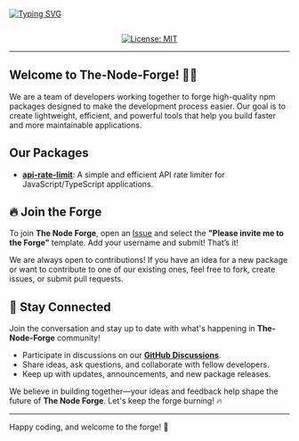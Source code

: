 <p align="center">

  [![Typing SVG](https://readme-typing-svg.herokuapp.com?font=DM+Sans&weight=800&size=40&duration=10&pause=500&color=BDBDBD&center=true&vCenter=true&repeat=false&width=1000&lines=The+Node+Forge)](https://git.io/typing-svg) 

</p>

<div align="center">
  <!-- profile views -->
  <img src="https://komarev.com/ghpvc/?username=The-Node-Forge&style=flat-square&color=blue" alt=""/>

  [![License: MIT](https://img.shields.io/badge/License-MIT-yellow.svg)](https://opensource.org/licenses/MIT)

</div>
    
---

## Welcome to **The-Node-Forge**! 🔨✨

We are a team of developers working together to forge high-quality npm packages designed to make the development process easier. Our goal is to create lightweight, efficient, and powerful tools that help you build faster and more maintainable applications.

## Our Packages
- **[api-rate-limit](https://www.npmjs.com/package/@the-node-forge/api-rate-limit)**: A simple and efficient API rate limiter for JavaScript/TypeScript applications.

## 🔥 Join the Forge
To join **The Node Forge**, open an [Issue](https://github.com/The-Node-Forge/.github/issues) and select the **"Please invite me to the Forge"** template. Add your username and submit! That’s it!

We are always open to contributions! If you have an idea for a new package or want to contribute to one of our existing ones, feel free to fork, create issues, or submit pull requests.

## 💬 Stay Connected
Join the conversation and stay up to date with what's happening in **The-Node-Forge** community! 

- Participate in discussions on our **[GitHub Discussions](https://github.com/The-Node-Forge/.github/discussions)**.
- Share ideas, ask questions, and collaborate with fellow developers.
- Keep up with updates, announcements, and new package releases.

We believe in building together—your ideas and feedback help shape the future of **The Node Forge**. Let's keep the forge burning! 🔥  

---

Happy coding, and welcome to the forge! 🚀
